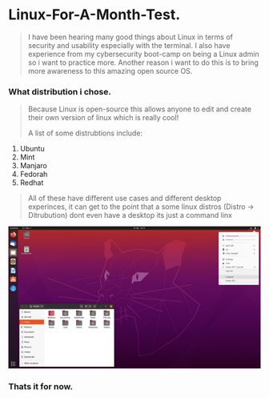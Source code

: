 # Linux-For-A-Month-Test.


>I have been hearing many good things about Linux in terms of security and usability especially with the terminal. I also have experience from my cybersecurity boot-camp on being a Linux admin so i want to practice more. Another reason i want to do this is to bring more awareness to this amazing open source OS.


### What distribution i chose.


>Because Linux is open-source this allows anyone to edit and create their own version of linux which is really cool!
>
> A list of some distrubtions include:
1. Ubuntu
2. Mint
3. Manjaro
4. Fedorah
5. Redhat

>All of these have different use cases and different desktop experinces, it can get to the point that a some linux distros (Distro -> Ditrubution) dont even have a desktop its just a command linx

![What a desktop Linux looks like!](Online_Photos_for_the_readme!/yaru-screenshot-large.jpg)

### Thats it for now.

